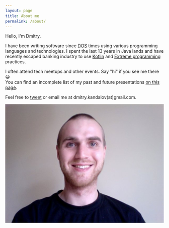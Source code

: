 ```yaml
---
layout: page
title: About me
permalink: /about/
---
```

Hello, I'm Dmitry.

I have been writing software since [DOS](https://en.wikipedia.org/wiki/DOS) times using various programming languages and technologies.
I spent the last 13 years in Java lands and have recently escaped banking industry to use [Kotlin](https://kotlinlang.org/)
and [Extreme programming](https://en.wikipedia.org/wiki/Extreme_programming) practices.

I often attend tech meetups and other events. Say "hi" if you see me there 😀<br/> 
You can find an incomplete list of my past and future presentations [on this page](/public-speaking).
 
Feel free to [tweet](https://twitter.com/dmitrykandalov) or email me at dmitry.kandalov(at)gmail.com.

![Me](/assets/images/me.jpg)
